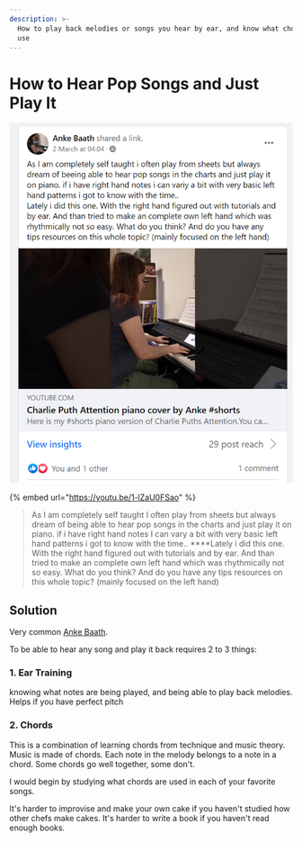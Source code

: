 ```yaml
---
description: >-
  How to play back melodies or songs you hear by ear, and know what chords to
  use
---
```


# How to Hear Pop Songs and Just Play It

![](../.gitbook/assets/image%20%2855%29.png)



{% embed url="https://youtu.be/1-lZaU0FSao" %}

> As I am completely self taught I often play from sheets but always dream of being able to hear pop songs in the charts and just play it on piano. if i have right hand notes I can vary a bit with very basic left hand patterns i got to know with the time.. ****Lately i did this one. With the right hand figured out with tutorials and by ear. And than tried to make an complete own left hand which was rhythmically not so easy. What do you think? And do you have any tips resources on this whole topic? \(mainly focused on the left hand\)

## Solution

Very common [Anke Baath](https://www.facebook.com/groups/230918914342383/user/100011406889377/?__cft__[0]=AZUJ7-kK574cmaw33XcsJvx_xRgAy8ePYjiTnrYlEKXbxgnS2BkvrGZnSuq4xXokEqDNmVtJRVEDeLjPB7VgdpD-V30nc9s_XyUCdLd3gmVcJuKy709cdxUCzBTLg6jB0z32siaPP4ykP1BAXcnx37usXCIqelUKywry2z_CSlo_bDEG0oXaf200ElZ4w07NC3tX-zDLIFcxRpB8eNgqUVvQ&__tn__=R]-R). 

To be able to hear any song and play it back requires 2 to 3 things:

### 1. Ear Training

 knowing what notes are being played, and being able to play back melodies. Helps if you have perfect pitch

### 2. Chords

 This is a combination of learning chords from technique and music theory. Music is made of chords. Each note in the melody belongs to a note in a chord. Some chords go well together, some don't.

I would begin by studying what chords are used in each of your favorite songs.

It's harder to improvise and make your own cake if you haven't studied how other chefs make cakes. It's harder to write a book if you haven't read enough books.





